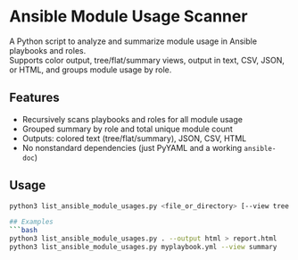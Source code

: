 # Ansible Module Usage Scanner

A Python script to analyze and summarize module usage in Ansible playbooks and roles.  
Supports color output, tree/flat/summary views, output in text, CSV, JSON, or HTML, and groups module usage by role.

## Features

- Recursively scans playbooks and roles for all module usage
- Grouped summary by role and total unique module count
- Outputs: colored text (tree/flat/summary), JSON, CSV, HTML
- No nonstandard dependencies (just PyYAML and a working `ansible-doc`)

## Usage

```bash
python3 list_ansible_module_usages.py <file_or_directory> [--view tree|flat|summary] [--output text|json|csv|html]

## Examples
```bash
python3 list_ansible_module_usages.py . --output html > report.html
python3 list_ansible_module_usages.py myplaybook.yml --view summary
